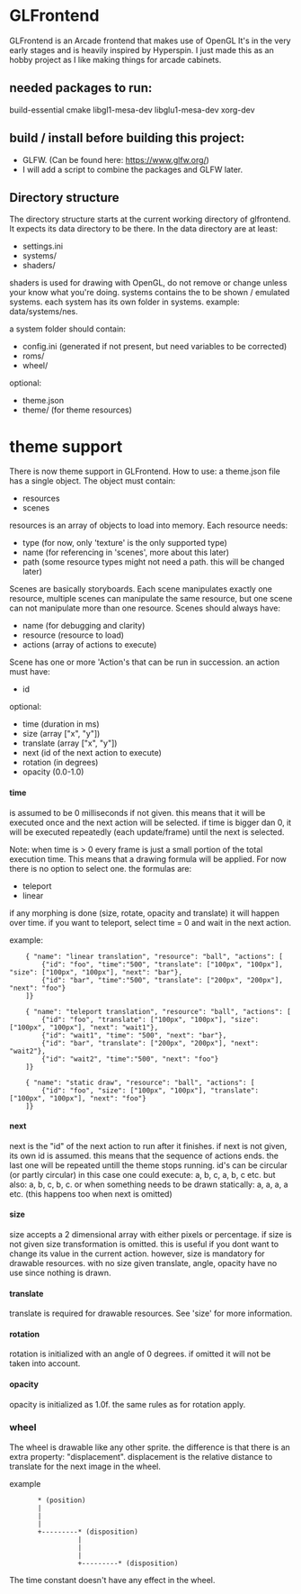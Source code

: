 # GLFrontend
GLFrontend is an Arcade frontend that makes use of OpenGL
It's in the very early stages and is heavily inspired by Hyperspin.
I just made this as an hobby project as I like making things for arcade cabinets.

## needed packages to run:
build-essential cmake libgl1-mesa-dev libglu1-mesa-dev xorg-dev

## build / install before building this project:
 * GLFW. (Can be found here: https://www.glfw.org/)
 * I will add a script to combine the packages and GLFW later.

## Directory structure
The directory structure starts at the current working directory of glfrontend.
It expects its data directory to be there.
In the data directory are at least:
 * settings.ini
 * systems/
 * shaders/

shaders is used for drawing with OpenGL, do not remove or change unless your know what you're doing.
systems contains the to be shown / emulated systems.
each system has its own folder in systems. example:
data/systems/nes.

a system folder should contain:
 * config.ini (generated if not present, but need variables to be corrected)
 * roms/
 * wheel/

optional:
 * theme.json
 * theme/ (for theme resources)

 
# theme support
There is now theme support in GLFrontend.
How to use:
a theme.json file has a single object.
The object must contain:
 * resources
 * scenes

resources is an array of objects to load into memory.
Each resource needs:
 * type (for now, only 'texture' is the only supported type)
 * name (for referencing in 'scenes', more about this later)
 * path (some resource types might not need a path. this will be changed later)
 
 Scenes are basically storyboards. 
 Each scene manipulates exactly one resource, multiple scenes can manipulate the same resource,
 but one scene can not manipulate more than one resource. 
 Scenes should always have:
 * name (for debugging and clarity)
 * resource (resource to load)
 * actions (array of actions to execute)
 
 
 Scene has one or more 'Action's that can be run in succession.
 an action must have:
  * id
  
optional:
 * time (duration in ms)
 * size (array ["x", "y"])
 * translate (array ["x", "y"])
 * next (id of the next action to execute)
 * rotation (in degrees)
 * opacity (0.0-1.0)
 
#### time 
is assumed to be 0 milliseconds if not given. this means that it will be executed once and the next action will be selected.
if time is bigger dan 0, it will be executed repeatedly (each update/frame) until the next is selected.

Note:
when time is > 0 every frame is just a small portion of the total execution time.
This means that a drawing formula will be applied. For now there is no option to select one.
the formulas are: 
 * teleport
 * linear
 
if any morphing is done (size, rotate, opacity and translate) it will happen over time.
if you want to teleport, select time = 0 and wait in the next action.

example:
        
        { "name": "linear translation", "resource": "ball", "actions": [
            {"id": "foo", "time":"500", "translate": ["100px", "100px"], "size": ["100px", "100px"], "next": "bar"},
            {"id": "bar", "time":"500", "translate": ["200px", "200px"], "next": "foo"}
        ]}

        { "name": "teleport translation", "resource": "ball", "actions": [
            {"id": "foo", "translate": ["100px", "100px"], "size": ["100px", "100px"], "next": "wait1"},
            {"id": "wait1", "time": "500", "next": "bar"},
            {"id": "bar", "translate": ["200px", "200px"], "next": "wait2"},
            {"id": "wait2", "time":"500", "next": "foo"}
        ]}

        { "name": "static draw", "resource": "ball", "actions": [
            {"id": "foo", "size": ["100px", "100px"], "translate": ["100px", "100px"], "next": "foo"}
        ]}



#### next
next is the "id" of the next action to run after it finishes.
if next is not given, its own id is assumed. this means that the sequence of
actions ends. the last one will be repeated untill the theme stops running.
id's can be circular (or partly circular)
in this case one could execute:
a, b, c, a, b, c etc. but also: a, b, c, b, c.
or when something needs to be drawn statically:
a, a, a, a etc. (this happens too when next is omitted)

#### size
size accepts a 2 dimensional array with either pixels or percentage.
if size is not given size transformation is omitted. this is useful if you dont want to change its value
in the current action. however, size is mandatory for drawable resources.
with no size given translate, angle, opacity have no use since nothing is drawn.

#### translate
translate is required for drawable resources. See 'size' for more information.

#### rotation
rotation is initialized with an angle of 0 degrees. if omitted it will not be taken into account.

#### opacity
opacity is initialized as 1.0f. the same rules as for rotation apply.


### wheel
The wheel is drawable like any other sprite. the difference is that there is an extra property:
"displacement".
displacement is the relative distance to translate for the next image in the wheel.

example

           * (position)
           |
           |
           |
           +---------* (disposition)
                     |
                     |
                     |
                     +---------* (disposition)

The time constant doesn't have any effect in the wheel.  
  
  
